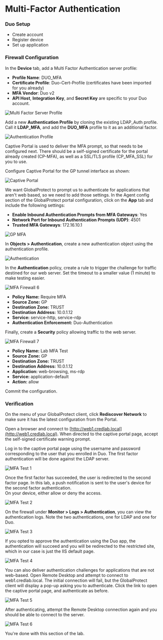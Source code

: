 <h1>Multi-Factor Authentication</h1>

### Duo Setup

- Create account
- Register device
- Set up application

### Firewall Configuration

In the **Device** tab, add a Multi Factor Authentication server profile:

  - **Profile Name**: DUO_MFA
  - **Certificate Profile**: Duo-Cert-Profile (certificates have been imported for you already)
  - **MFA Vendor**: Duo v2
  - **API Host**, **Integration Key**, and **Secret Key** are specific to your Duo account.

![Multi Factor Server Profile](img/mfa_server_profile.png)

Add a new **Authentication Profile** by cloning the existing LDAP_Auth profile.  Call it 
**LDAP_MFA**, and add the **DUO_MFA** profile to it as an additional factor.

![Authentication Profile](img/auth_profile.png)

Captive Portal is used to deliver the MFA prompt, so that needs to be configured next.  There
should be a self-signed certificate for the portal already created (CP-MFA), as well as a SSL/TLS
profile (CP_MFA_SSL) for you to use.

Configure Captive Portal for the GP tunnel interface as shown:

![Captive Portal](img/captive_portal.png)

We want GlobalProtect to prompt us to authenticate for applications that aren't web based, so we
need to add those settings.  In the Agent config section of the GlobalProtect portal configuration,
click on the **App** tab and include the following settings:

  - **Enable Inbound Authentication Prompts from MFA Gateways**: Yes
  - **Network Port for Inbound Authentication Prompts (UDP)**: 4501
  - **Trusted MFA Gateways**: 172.16.10.1

![GP MFA](img/gp_mfa.png)

In **Objects > Authentication**, create a new authentication object using the authentication 
profile.

![Authentication](img/authentication.png)

In the **Authentication** policy, create a rule to trigger the challenge for traffic destined for
our web server.  Set the timeout to a smaller value (1 minute) to make testing easier.

![MFA Firewall 6](img/mfa_firewall_6.png)

  - **Policy Name:** Require MFA
  - **Source Zone:** GP
  - **Destination Zone:** TRUST
  - **Destination Address:** 10.0.1.12
  - **Service:** service-http, service-rdp
  - **Authentication Enforcement:** Duo-Authentication

Finally, create a **Security** policy allowing traffic to the web server.

![MFA Firewall 7](img/mfa_firewall_7.png)

  - **Policy Name:** Lab MFA Test
  - **Source Zone:** GP
  - **Destination Zone:** TRUST
  - **Destination Address:** 10.0.1.12
  - **Application:** web-browsing, ms-rdp
  - **Service:** application-default
  - **Action:** allow

Commit the configuration.

### Verification

On the menu of your GlobalProtect client, click **Rediscover Network** to make sure it has the
latest configuration from the Portal.

Open a browser and connect to [http://web1.credlab.local](http://web1.credlab.local).  When 
directed to the captive portal page, accept the self-signed certificate warning prompt.

Log in to the captive portal page using the username and password corresponding to the user that 
you enrolled in Duo.  The first factor authentication will be done against the LDAP server.

![MFA Test 1](img/mfa_test_1.png)

Once the first factor has succeeded, the user is redirected to the second factor page.  In this 
lab, a push notification is sent to the user's device for the second factor authentication.  
On your device, either allow or deny the access.

![MFA Test 2](img/mfa_test_2.png)

On the firewall under **Monitor > Logs > Authentication**, you can view the authentication logs.
Note the two authentications, one for LDAP and one for Duo.

![MFA Test 3](img/mfa_test_3.png)  

If you opted to approve the authentication using the Duo app, the authentication will succeed and 
you will be redirected to the restricted site, which in our case is just the IIS default page.

![MFA Test 4](img/mfa_test_4.png)

You can also deliver authentication challenges for applications that are not web-based.  Open 
Remote Desktop and attempt to connect to web1.credlab.local.  The initial connection will fail, but
the GlobalProtect client will display a pop-up asking you to authenticate.  Click the link to open
the captive portal page, and authenticate as before.

![MFA Test 5](img/mfa_test_5.png)

After authenticating, attempt the Remote Desktop connection again and you should be able to connect
to the server.

![MFA Test 6](img/mfa_test_6.png)

You're done with this section of the lab.